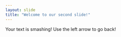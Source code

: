 ```yaml
---
layout: slide
title: "Welcome to our second slide!"
---
```

Your text is smashing! 
Use the left arrow to go back!
